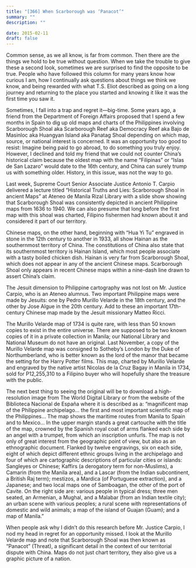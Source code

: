 ```yaml
---
title: "[366] When Scarborough was ‘Panacot’"
summary: ""
description: ""

date: 2015-02-11
draft: false
---
```


Common sense, as we all know, is far from common. Then there are the things we hold to be true without question. When we take the trouble to give these a second look, sometimes we are surprised to find the opposite to be true. People who have followed this column for many years know how curious I am, how I continually ask questions about things we think we know, and being rewarded with what T.S. Eliot described as going on a long journey and returning to the place you started and knowing it like it was the first time you saw it.

Sometimes, I fall into a trap and regret it—big-time. Some years ago, a friend from the Department of Foreign Affairs proposed that I spend a few months in Spain to dig up old maps and charts of the Philippines involving Scarborough Shoal aka Scarborough Reef aka Democracy Reef aka Bajo de Masinloc aka Huangyan Island aka Panatag Shoal depending on which map, source, or national interest is concerned. It was an opportunity too good to resist: Imagine being paid to go abroad, to do something you truly enjoy. However, I declined and told my friend that we could not counter China’s historical claim because the oldest map with the name “Filipinas” or “Islas de San Lazaro” would date to the 16th century, and China can surely trump us with something older. History, in this issue, was not the way to go.

Last week, Supreme Court Senior Associate Justice Antonio T. Carpio delivered a lecture titled “Historical Truths and Lies: Scarborough Shoal in ancient Maps” at Ateneo de Manila Rizal Library with a slide show showing that Scarborough Shoal was consistently depicted in ancient Philippine maps from 1636 to 1940. We can also presume that long before the first map with this shoal was charted, Filipino fishermen had known about it and considered it part of our territory.

Chinese maps, on the other hand, beginning with “Hua Yi Tu” engraved in stone in the 12th century to another in 1933, all show Hainan as the southernmost territory of China. The constitutions of China also state that its southernmost territory is Hainan Island, which most people associate with a tasty boiled chicken dish. Hainan is very far from Scarborough Shoal, which does not appear in any of the ancient Chinese maps. Scarborough Shoal only appears in recent Chinese maps within a nine-dash line drawn to assert China’s claim.

The Jesuit dimension to Philippine cartography was not lost on Mr. Justice Carpio, who is an Ateneo alumnus. Two important Philippine maps were made by Jesuits: one by Pedro Murillo Velarde in the 18th century, and the other by Jose Algue in the 20th century. Add to these an important 17th-century Chinese map made by the Jesuit missionary Matteo Ricci.

The Murillo Velarde map of 1734 is quite rare, with less than 50 known copies to exist in the entire universe. There are supposed to be two known copies of it in a private collection in Manila; our National Library and National Museum do not have an original. Last November, a copy of the Murillo Velarde map was consigned to Sotheby’s London by the Duke of Northumberland, who is better known as the lord of the manor that became the setting for the Harry Potter films. This map, charted by Murillo Velarde and engraved by the native artist Nicolas de la Cruz Bagay in Manila in 1734, sold for P12,255,310 to a Filipino buyer who will hopefully share the treasure with the public.

The next best thing to seeing the original will be to download a high-resolution image from The World Digital Library or from the website of the Biblioteca Nacional de España where it is described as a: “magnificent map of the Philippine archipelago… the first and most important scientific map of the Philippines… The map shows the maritime routes from Manila to Spain and to Mexico… In the upper margin stands a great cartouche with the title of the map, crowned by the Spanish royal coat of arms flanked each side by an angel with a trumpet, from which an inscription unfurls. The map is not only of great interest from the geographic point of view, but also as an ethnographic document. Flanked by twelve engravings, six on each side, eight of which depict different ethnic groups living in the archipelago and four of which are cartographic descriptions of particular cities or islands: Sangleyes or Chinese; Kaffirs (a derogatory term for non-Muslims), a Camarin (from the Manila area), and a Lascar (from the Indian subcontinent, a British Raj term); mestizos, a Mardica (of Portuguese extraction), and a Japanese; and two local maps one of Samboagan, the other of the port of Cavite. On the right side are: various people in typical dress; three men seated, an Armenian, a Mughal, and a Malabar (from an Indian textile city); an urban scene with various peoples; a rural scene with representations of domestic and wild animals; a map of the island of Guajan (Guam); and a map of Manila.”

When people ask why I didn’t do this research before Mr. Justice Carpio, I nod my head in regret for an opportunity missed. I look at the Murillo Velarde map and note that Scarborough Shoal was then known as “Panacot” (Threat), a significant detail in the context of our territorial dispute with China. Maps do not just chart territory, they also give us a graphic picture of a nation.
